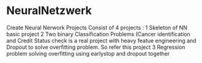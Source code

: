 # NeuralNetzwerk
Create Neural Nerwork Projects
Consist of 4 projects : 1 Skeleton of NN basic project
                        2 Two binary Classification Problems (Cancer identification and Credit Status check is a real project with heavy featue engineering and Dropout to solve 
                          overfitting problem. So refer this project 
                        3 Regression problem solving overfitting using earlystop and dropout together

